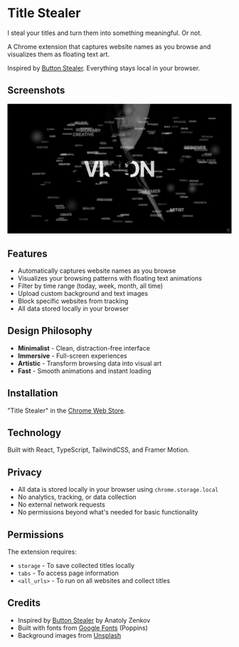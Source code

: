 # Title Stealer

I steal your titles and turn them into something meaningful. Or not.

A Chrome extension that captures website names as you browse and visualizes them as floating text art.

Inspired by [Button Stealer](https://chromewebstore.google.com/detail/button-stealer/iiikidmnimlpahbeknmkeonmemajpccj). Everything stays local in your browser.

## Screenshots

![Statistics Page](screenshots/statistics.png)

## Features

- Automatically captures website names as you browse
- Visualizes your browsing patterns with floating text animations
- Filter by time range (today, week, month, all time)
- Upload custom background and text images
- Block specific websites from tracking
- All data stored locally in your browser

## Design Philosophy

- **Minimalist** - Clean, distraction-free interface
- **Immersive** - Full-screen experiences
- **Artistic** - Transform browsing data into visual art
- **Fast** - Smooth animations and instant loading

## Installation

"Title Stealer" in the [Chrome Web Store](https://chromewebstore.google.com/detail/title-stealer/ihcfgpeojochpkncecmaifpdmobcclmi). 

## Technology

Built with React, TypeScript, TailwindCSS, and Framer Motion.

## Privacy

- All data is stored locally in your browser using `chrome.storage.local`
- No analytics, tracking, or data collection
- No external network requests
- No permissions beyond what's needed for basic functionality

## Permissions

The extension requires:

- `storage` - To save collected titles locally
- `tabs` - To access page information
- `<all_urls>` - To run on all websites and collect titles

## Credits

- Inspired by [Button Stealer](https://github.com/anatolyzenkov/button-stealer) by Anatoly Zenkov
- Built with fonts from [Google Fonts](https://fonts.google.com/) (Poppins)
- Background images from [Unsplash](https://unsplash.com/)


